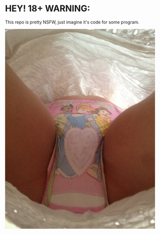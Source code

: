 # HEY! 18+ WARNING:
This repo is pretty NSFW, just imagine it's code for some program.

![Thumbnail](https://github.com/secrethay/post/blob/master/underskirt.jpg)
